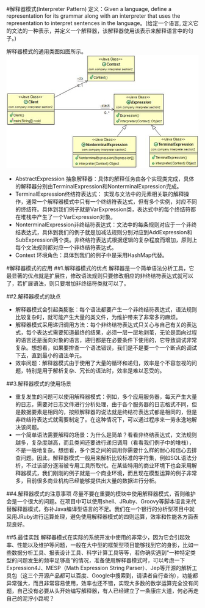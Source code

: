#解释器模式(Interpreter Pattern) 
定义：Given a language, define a representation for its grammar along with an interpreter that uses the representation to interpret sentences in the language。(给定一个语言, 定义它的文法的一种表示，并定义一个解释器，该解释器使用该表示来解释语言中的句子。)  


 解释器模式的通用类图如图所示。  
![Alt text](interpreter.jpg "解释器模式类图")


- AbstractExpression 抽象解释器：具体的解释任务由各个实现类完成，具体的解释器分别由TerminalExpression和NonterminalExpression完成。
- TerminalExpression终结符表达式：  实现与文法中的元素相关联的解释操作，通常一个解释器模式中只有一个终结符表达式，但有多个实例，对应不同的终结符。具体到我们例子就是VarExpression类，表达式中的每个终结符都在堆栈中产生了一个VarExpression对象。
- NonterminalExpression非终结符表达式：文法中的每条规则对应于一个非终结表达式，具体到我们的例子就是加减法规则分别对应到AddExpression和SubExpression两个类。非终结符表达式根据逻辑的复杂程度而增加，原则上每个文法规则都对应一个非终结符表达式。
- Context 环境角色：具体到我们的例子中是采用HashMap代替。


#解释器模式的应用
##1.解释器模式的优点
解释器是一个简单语法分析工具，它最显著的优点就是扩展性，修改语法规则只要修改相应的非终结符表达式就可以了，若扩展语法，则只要增加非终结符类就可以了。  


##2.解释器模式的缺点 
 * 解释器模式会引起类膨胀：每个语法都要产生一个非终结符表达式，语法规则比较复杂时，就可能产生大量的类文件，为维护带来了非常多的麻烦。
 * 解释器模式采用递归调用方法：每个非终结符表达式只关心与自己有关的表达式，每个表达式需要知道最终的结果，必须一层一层地剥茧，无论是面向过程的语言还是面向对象的语言，递归都是在必要条件下使用的，它导致调试非常复杂。想想看，如果要排查一个语法错误，我们是不是要一个一个断点的调试下去，直到最小的语法单元。
 * 效率问题：解释器模式由于使用了大量的循环和递归，效率是个不容忽视的问题，特别是用于解析复杂、冗长的语法时，效率是难以忍受的。  


##3.解释器模式的使用场景
 * 重复发生的问题可以使用解释器模式：例如，多个应用服务器，每天产生大量的日志，需要对日志文件进行分析处理，由于各个服务器的日志格式不同，但是数据要素是相同的，按照解释器的说法就是终结符表达式都是相同的，但是非终结符表达式就需要制定了。在这种情况下，可以通过程序来一劳永逸地解决该问题。
 * 一个简单语法需要解释的场景：为什么是简单？看看非终结表达式，文法规则越多，复杂度越高，而且类间还要进行递归调用（看看我们例子中的堆栈），不是一般地复杂。想想看，多个类之间的调用你需要什么样的耐心和信心去排查问题。因此，解释器模式一般用来解析比较标准的字符集，例如SQL语法分析，不过该部分逐渐被专用工具所取代。在某些特用的商业环境下也会采用解释器模式，我们刚刚的例子就是一个商业环境，而且现在模型运算的例子非常多，目前很多商业机构已经能够提供出大量的数据进行分析。 
    
    
##4.解释器模式的注意事项
尽量不要在重要的模块中使用解释器模式，否则维护会是一个很大的问题。在项目中可以使用shell、JRuby、Groovy等脚本语言来代替解释器模式，弥补Java编译型语言的不足。我们在一个银行的分析型项目中就采用JRuby进行运算处理，避免使用解释器模式的四则运算，效率和性能各方面表现良好。  

##5.最佳实践
解释器模式在实际的系统开发中使用的非常少，因为它会引起效率、性能以及维护等问题，一般在大中型的框架型项目能够找到它的身影，比如一些数据分析工具、报表设计工具、科学计算工具等等，若你确实遇到“一种特定类型的问题发生的频率足够高”的情况，准备使用解释器模式时，可以考虑一下Expression4J、MESP（Math Expression String Parser）、Jep等开源的解析工具包（这三个开源产品都可以百度、Google中搜索到，请读者自行查询），功能都异常强大，而且非常容易使用，效率也还不错，实现大多数的数学运算完全没有问题，自己没有必要从头开始编写解释器，有人已经建立了一条康庄大道，何必再走自己的泥泞小路呢？